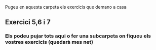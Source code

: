Pugeu en aquesta carpeta els exercicis que demano a casa

## Exercici 5,6 i 7


### Els podeu pujar tots aqui o fer una subcarpeta on fiqueu els vostres exercicis (quedarà mes net)
